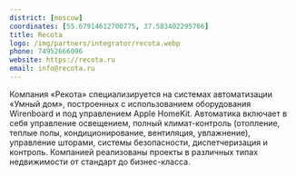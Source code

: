 ```yaml
---
district: [moscow]
coordinates: [55.67914612700775, 37.583402295766]
title: Recota
logo: /img/partners/integrator/recota.webp
phone: 74952666096
website: https://recota.ru
email: info@recota.ru
---
```


Компания «Рекота» специализируется на системах автоматизации «Умный дом», построенных с использованием оборудования Wirenboard и под управлением Apple HomeKit. Автоматика включает в себя управление освещением, полный климат-контроль (отопление, теплые полы, кондиционирование, вентиляция, увлажнение), управление шторами, системы безопасности, диспетчеризация и контроль. Компанией реализованы проекты в различных типах недвижимости от стандарт до бизнес-класса.
